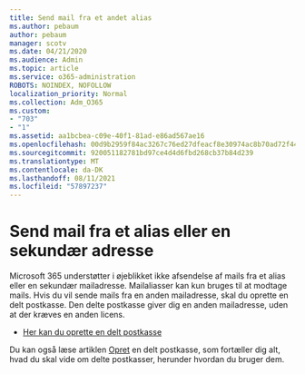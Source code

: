 ```yaml
---
title: Send mail fra et andet alias
ms.author: pebaum
author: pebaum
manager: scotv
ms.date: 04/21/2020
ms.audience: Admin
ms.topic: article
ms.service: o365-administration
ROBOTS: NOINDEX, NOFOLLOW
localization_priority: Normal
ms.collection: Adm_O365
ms.custom:
- "703"
- "1"
ms.assetid: aa1bcbea-c09e-40f1-81ad-e86ad567ae16
ms.openlocfilehash: 00d9b2959f84ac3267c76ed27dfeacf8e30974ac8b70ad72f444a9e87c6ea5be
ms.sourcegitcommit: 920051182781bd97ce4d4d6fbd268cb37b84d239
ms.translationtype: MT
ms.contentlocale: da-DK
ms.lasthandoff: 08/11/2021
ms.locfileid: "57897237"
---
```

# <a name="send-email-from-an-alias-or-secondary-address"></a>Send mail fra et alias eller en sekundær adresse

Microsoft 365 understøtter i øjeblikket ikke afsendelse af mails fra et alias eller en sekundær mailadresse. Mailaliasser kan kun bruges til at modtage mails. Hvis du vil sende mails fra en anden mailadresse, skal du oprette en delt postkasse. Den delte postkasse giver dig en anden mailadresse, uden at der kræves en anden licens.
  
- [Her kan du oprette en delt postkasse](https://portal.office.com/AdminPortal/Home#/AssistedGuide/addemailoptions)

Du kan også læse artiklen [Opret](https://docs.microsoft.com/microsoft-365/admin/email/create-a-shared-mailbox) en delt postkasse, som fortæller dig alt, hvad du skal vide om delte postkasser, herunder hvordan du bruger dem.
